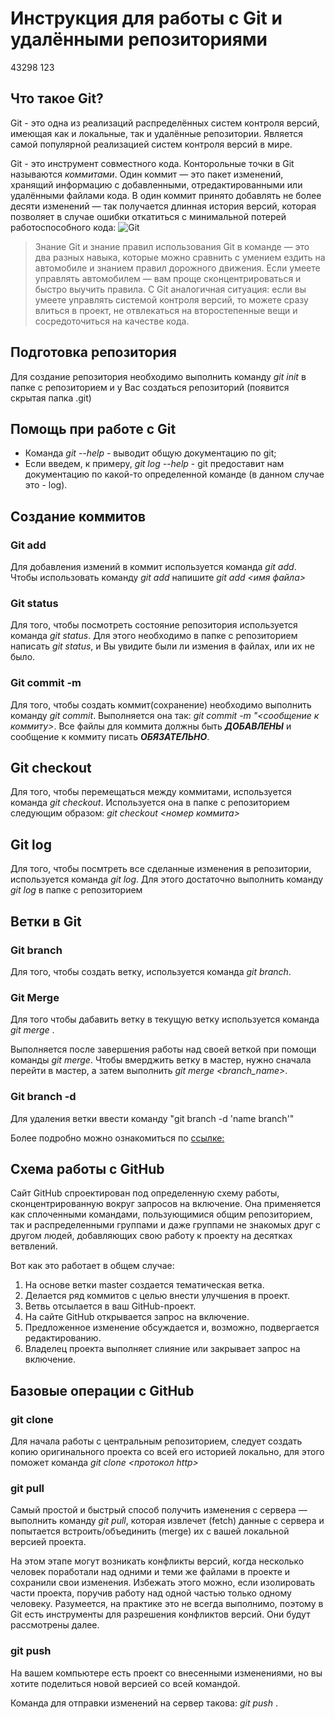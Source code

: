 # Инструкция для работы с Git и удалёнными репозиториями
43298
123

## Что такое Git?
Git - это одна из реализаций распределённых систем контроля версий, имеющая как и локальные, так и удалённые репозитории. Является самой популярной реализацией систем контроля версий в мире.

Git - это инструмент совместного кода. Конторольные точки в Git называются *коммитами*. Один коммит — это пакет изменений, хранящий информацию с добавленными, отредактированными или удалёнными файлами кода. В один коммит принято добавлять не более десяти изменений — так получается длинная история версий, которая позволяет в случае ошибки откатиться с минимальной потерей работоспособного кода:
![Git](113.jpg)

> Знание Git и знание правил использования Git в команде — это два разных навыка, которые можно сравнить с умением ездить на автомобиле и знанием правил дорожного движения. Если умеете управлять автомобилем — вам проще сконцентрироваться и быстро выучить правила. С Git аналогичная ситуация: если вы умеете управлять системой контроля версий, то можете сразу влиться в проект, не отвлекаться на второстепенные вещи и сосредоточиться на качестве кода.

## Подготовка репозитория
Для создание репозитория необходимо выполнить команду *git init*  в папке с репозиторием и у Вас создаться репозиторий (появится скрытая папка .git)

## Помощь при работе с Git

* Команда *git --help* - выводит общую документацию по git;
* Если введем, к примеру, *git log --help* - git предоставит нам документацию по какой-то определенной команде (в данном случае это - log).

## Создание коммитов

### Git add
Для добавления измений в коммит используется команда *git add*. Чтобы использовать команду *git add* напишите *git add <имя файла>*

### Git status
Для того, чтобы посмотреть состояние репозитория используется команда *git status*. Для этого необходимо в папке с репозиторием написать *git status*, и Вы увидите были ли измения в файлах, или их не было.

### Git commit -m
Для того, чтобы создать коммит(сохранение) необходимо выполнить команду *git commit*. Выполняется она так: *git commit -m "<сообщение к коммиту>*. Все файлы для коммита должны быть ***ДОБАВЛЕНЫ*** и сообщение к коммиту писать ***ОБЯЗАТЕЛЬНО***.

## Git checkout
Для того, чтобы перемещаться между коммитами, используется команда *git checkout*. Используется она в папке с репозиторием следующим образом: *git checkout <номер коммита>*

## Git log
Для того, чтобы посмтреть все сделанные изменения в репозитории, используется команда *git log*. Для этого достаточно выполнить команду *git log* в папке с репозиторием

## Ветки в Git

### Git branch

Для того, чтобы создать ветку, используется команда *git branch*. 

### Git Merge

Для того чтобы дабавить ветку в текущую ветку используется команда *git merge <name branch>*.

Выполняется после завершения работы над своей веткой при помощи команды *git merge*. Чтобы вмерджить ветку в мастер, нужно сначала перейти в мастер, а затем выполнить *git merge <branch_name>*.

### Git branch -d

Для удаления ветки ввести команду "git branch -d 'name branch'"

Более подробно можно ознакомиться по [ссылке:](https://proglib.io/p/git-for-half-an-hour)

## Схема работы с GitHub

Сайт GitHub спроектирован под определенную схему работы, сконцентрированную вокруг запросов на включение. Она применяется как сплоченными командами, пользующимися общим репозиторием, так и распределенными группами и даже группами не знакомых друг с другом людей, добавляющих свою работу к проекту на десятках ветвлений.

Вот как это работает в общем случае:
1. На основе ветки master создается тематическая ветка.
2. Делается ряд коммитов с целью внести улучшения в проект.
3. Ветвь отсылается в ваш GitHub-проект.
4. На сайте GitHub открывается запрос на включение.
5. Предложенное изменение обсуждается и, возможно, подвергается редактированию.
6. Владелец проекта выполняет слияние или закрывает запрос на включение.

## Базовые операции c GitHub

### git clone

Для начала работы с центральным репозиторием, следует создать копию оригинального проекта со всей его историей локально, для этого поможет команда *git clone <протокол http>*

### git pull

Самый простой и быстрый способ получить изменения с сервера — выполнить команду *git pull*, которая извлечет (fetch) данные с сервера и попытается встроить/объединить (merge) их с вашей локальной версией проекта. 

На этом этапе могут возникать конфликты версий, когда несколько человек поработали над одними и теми же файлами в проекте и сохранили свои изменения. Избежать этого можно, если изолировать части проекта, поручив работу над одной частью только одному человеку. Разумеется, на практике это не всегда выполнимо, поэтому в Git есть инструменты для разрешения конфликтов версий. Они будут рассмотрены далее.

### git push 

На вашем компьютере есть проект со внесенными изменениями, но вы хотите поделиться новой версией со всей командой. 

Команда для отправки изменений на сервер такова: *git push* <remote-name> <branch-name>.